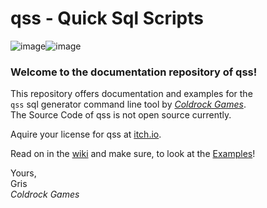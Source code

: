 # qss - Quick Sql Scripts

![image](https://github.com/user-attachments/assets/5036989a-b28e-492a-8634-cda86bfe95e7)![image](https://github.com/user-attachments/assets/2ca89328-abe8-4d2c-b654-4df479772785)



### Welcome to the documentation repository of qss!

This repository offers documentation and examples for the\
`qss` sql generator command line tool by _[Coldrock Games](https://www.coldrock.games/)_.\
The Source Code of qss is not open source currently.

Aquire your license for qss at [itch.io](https://grisgram.itch.io/qss-quick-sql-scripts).

Read on in the [wiki](https://github.com/Grisgram/qss/wiki) and make sure, to look at the [Examples](https://github.com/Grisgram/qss/wiki/Examples)!

Yours,\
Gris\
_Coldrock Games_

